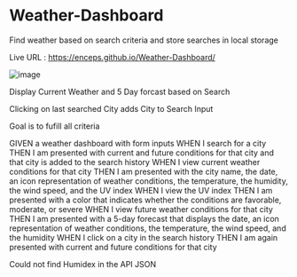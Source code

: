 # Weather-Dashboard
Find weather based on search criteria and store searches in local storage

Live URL : https://enceps.github.io/Weather-Dashboard/

![image](https://user-images.githubusercontent.com/104939604/184243832-0875f145-785f-455a-b1c8-c2c4e5acd1a1.png)



Display Current Weather and 5 Day forcast based on Search

Clicking on last searched City adds City to Search Input


Goal is to fufill all criteria

GIVEN a weather dashboard with form inputs
WHEN I search for a city
THEN I am presented with current and future conditions for that city and that city is added to the search history
WHEN I view current weather conditions for that city
THEN I am presented with the city name, the date, an icon representation of weather conditions, the temperature, the humidity, the wind speed, and the UV index
WHEN I view the UV index
THEN I am presented with a color that indicates whether the conditions are favorable, moderate, or severe
WHEN I view future weather conditions for that city
THEN I am presented with a 5-day forecast that displays the date, an icon representation of weather conditions, the temperature, the wind speed, and the humidity
WHEN I click on a city in the search history
THEN I am again presented with current and future conditions for that city

Could not find Humidex in the API JSON

